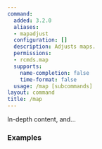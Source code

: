 ```yaml
---
command:
  added: 3.2.0
  aliases:
  - mapadjust
  configuration: []
  description: Adjusts maps.
  permissions:
  - rcmds.map
  supports:
    name-completion: false
    time-format: false
  usage: /map [subcommands]
layout: command
title: /map
---
```


In-depth content, and...

### Examples

